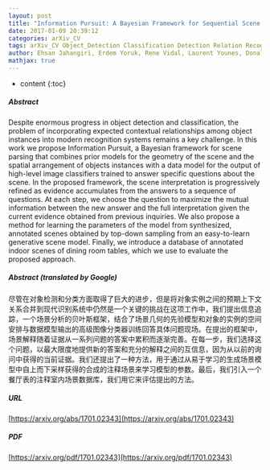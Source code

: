 ```yaml
---
layout: post
title: "Information Pursuit: A Bayesian Framework for Sequential Scene Parsing"
date: 2017-01-09 20:39:12
categories: arXiv_CV
tags: arXiv_CV Object_Detection Classification Detection Relation Recognition
author: Ehsan Jahangiri, Erdem Yoruk, Rene Vidal, Laurent Younes, Donald Geman
mathjax: true
---
```


* content
{:toc}

##### Abstract
Despite enormous progress in object detection and classification, the problem of incorporating expected contextual relationships among object instances into modern recognition systems remains a key challenge. In this work we propose Information Pursuit, a Bayesian framework for scene parsing that combines prior models for the geometry of the scene and the spatial arrangement of objects instances with a data model for the output of high-level image classifiers trained to answer specific questions about the scene. In the proposed framework, the scene interpretation is progressively refined as evidence accumulates from the answers to a sequence of questions. At each step, we choose the question to maximize the mutual information between the new answer and the full interpretation given the current evidence obtained from previous inquiries. We also propose a method for learning the parameters of the model from synthesized, annotated scenes obtained by top-down sampling from an easy-to-learn generative scene model. Finally, we introduce a database of annotated indoor scenes of dining room tables, which we use to evaluate the proposed approach.

##### Abstract (translated by Google)
尽管在对象检测和分类方面取得了巨大的进步，但是将对象实例之间的预期上下文关系合并到现代识别系统中仍然是一个关键的挑战在这项工作中，我们提出信息追踪，一个场景分析的贝叶斯框架，结合了场景几何的先验模型和对象的实例的空间安排与数据模型输出的高级图像分类器训练回答具体问题现场。在提出的框架中，场景解释随着证据从一系列问题的答案中累积而逐渐完善。在每一步，我们选择这个问题，以最大限度地提供新的答案和充分的解释之间的互信息，因为从以前的询问中获得的当前证据。我们还提出了一种方法，用于通过从易于学习的生成场景模型中自上而下采样获得的合成的注释场景来学习模型的参数。最后，我们引入一个餐厅表的注释室内场景数据库，我们用它来评估提出的方法。

##### URL
[https://arxiv.org/abs/1701.02343](https://arxiv.org/abs/1701.02343)

##### PDF
[https://arxiv.org/pdf/1701.02343](https://arxiv.org/pdf/1701.02343)

